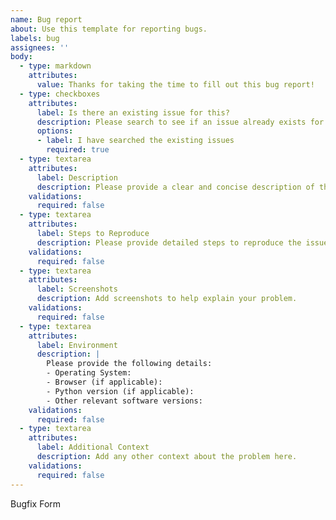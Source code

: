 ```yaml
---
name: Bug report
about: Use this template for reporting bugs.
labels: bug
assignees: ''
body: 
  - type: markdown
    attributes:
      value: Thanks for taking the time to fill out this bug report!
  - type: checkboxes
    attributes:
      label: Is there an existing issue for this?
      description: Please search to see if an issue already exists for the bug you encountered.
      options:
      - label: I have searched the existing issues
        required: true
  - type: textarea
    attributes:
      label: Description
      description: Please provide a clear and concise description of the issue. What is the expected behavior, and what is the actual behavior?
    validations:
      required: false
  - type: textarea
    attributes:
      label: Steps to Reproduce
      description: Please provide detailed steps to reproduce the issue.
    validations:
      required: false
  - type: textarea
    attributes:
      label: Screenshots
      description: Add screenshots to help explain your problem.
    validations:
      required: false
  - type: textarea
    attributes:
      label: Environment
      description: |
        Please provide the following details:
        - Operating System:
        - Browser (if applicable):
        - Python version (if applicable):
        - Other relevant software versions:
    validations:
      required: false
  - type: textarea
    attributes:
      label: Additional Context
      description: Add any other context about the problem here.
    validations:
      required: false
---
```

Bugfix Form
